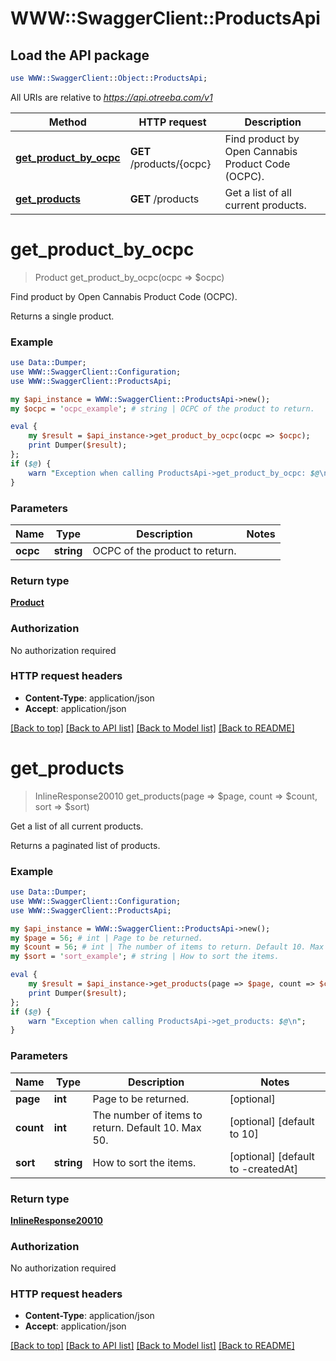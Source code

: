 # WWW::SwaggerClient::ProductsApi

## Load the API package
```perl
use WWW::SwaggerClient::Object::ProductsApi;
```

All URIs are relative to *https://api.otreeba.com/v1*

Method | HTTP request | Description
------------- | ------------- | -------------
[**get_product_by_ocpc**](ProductsApi.md#get_product_by_ocpc) | **GET** /products/{ocpc} | Find product by Open Cannabis Product Code (OCPC).
[**get_products**](ProductsApi.md#get_products) | **GET** /products | Get a list of all current products.


# **get_product_by_ocpc**
> Product get_product_by_ocpc(ocpc => $ocpc)

Find product by Open Cannabis Product Code (OCPC).

Returns a single product.

### Example 
```perl
use Data::Dumper;
use WWW::SwaggerClient::Configuration;
use WWW::SwaggerClient::ProductsApi;

my $api_instance = WWW::SwaggerClient::ProductsApi->new();
my $ocpc = 'ocpc_example'; # string | OCPC of the product to return.

eval { 
    my $result = $api_instance->get_product_by_ocpc(ocpc => $ocpc);
    print Dumper($result);
};
if ($@) {
    warn "Exception when calling ProductsApi->get_product_by_ocpc: $@\n";
}
```

### Parameters

Name | Type | Description  | Notes
------------- | ------------- | ------------- | -------------
 **ocpc** | **string**| OCPC of the product to return. | 

### Return type

[**Product**](Product.md)

### Authorization

No authorization required

### HTTP request headers

 - **Content-Type**: application/json
 - **Accept**: application/json

[[Back to top]](#) [[Back to API list]](../README.md#documentation-for-api-endpoints) [[Back to Model list]](../README.md#documentation-for-models) [[Back to README]](../README.md)

# **get_products**
> InlineResponse20010 get_products(page => $page, count => $count, sort => $sort)

Get a list of all current products.

Returns a paginated list of products.

### Example 
```perl
use Data::Dumper;
use WWW::SwaggerClient::Configuration;
use WWW::SwaggerClient::ProductsApi;

my $api_instance = WWW::SwaggerClient::ProductsApi->new();
my $page = 56; # int | Page to be returned.
my $count = 56; # int | The number of items to return. Default 10. Max 50.
my $sort = 'sort_example'; # string | How to sort the items.

eval { 
    my $result = $api_instance->get_products(page => $page, count => $count, sort => $sort);
    print Dumper($result);
};
if ($@) {
    warn "Exception when calling ProductsApi->get_products: $@\n";
}
```

### Parameters

Name | Type | Description  | Notes
------------- | ------------- | ------------- | -------------
 **page** | **int**| Page to be returned. | [optional] 
 **count** | **int**| The number of items to return. Default 10. Max 50. | [optional] [default to 10]
 **sort** | **string**| How to sort the items. | [optional] [default to -createdAt]

### Return type

[**InlineResponse20010**](InlineResponse20010.md)

### Authorization

No authorization required

### HTTP request headers

 - **Content-Type**: application/json
 - **Accept**: application/json

[[Back to top]](#) [[Back to API list]](../README.md#documentation-for-api-endpoints) [[Back to Model list]](../README.md#documentation-for-models) [[Back to README]](../README.md)

